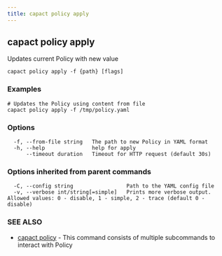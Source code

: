 ```yaml
---
title: capact policy apply
---
```


## capact policy apply

Updates current Policy with new value

```
capact policy apply -f {path} [flags]
```

### Examples

```
# Updates the Policy using content from file
capact policy apply -f /tmp/policy.yaml

```

### Options

```
  -f, --from-file string   The path to new Policy in YAML format
  -h, --help               help for apply
      --timeout duration   Timeout for HTTP request (default 30s)
```

### Options inherited from parent commands

```
  -C, --config string                 Path to the YAML config file
  -v, --verbose int/string[=simple]   Prints more verbose output. Allowed values: 0 - disable, 1 - simple, 2 - trace (default 0 - disable)
```

### SEE ALSO

* [capact policy](capact_policy.md)	 - This command consists of multiple subcommands to interact with Policy

